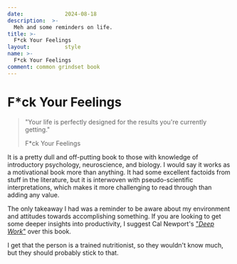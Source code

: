 ```yaml
---
date:             2024-08-18
description:  >-
  Meh and some reminders on life.
title: >-
  F*ck Your Feelings
layout:           style
name: >-
  F*ck Your Feelings
comment: common grindset book
---
```


# F*ck Your Feelings

> "Your life is perfectly designed for the results you're currently getting."
> <figcaption class="blockquote-footer">F*ck Your Feelings</figcaption>

It is a pretty dull and off-putting book to those with knowledge of introductory psychology, neuroscience, and biology. I would say it works as a motivational book more than anything. It had some excellent factoids from stuff in the literature, but it is interwoven with pseudo-scientific interpretations, which makes it more challenging to read through than adding any value. 

The only takeaway I had was a reminder to be aware about my environment and attitudes towards accomplishing something. If you are looking to get some deeper insights into productivity, I suggest Cal Newport's ["*Deep Work*"](https://blog.yougao.dev/work/deep-work/) over this book.

I get that the person is a trained nutritionist, so they wouldn't know much, but they should probably stick to that.
